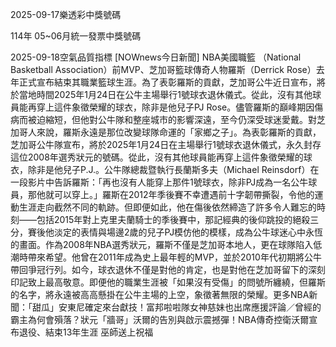 
2025-09-17樂透彩中獎號碼

                                
114年 05~06月統一發票中獎號碼
                             
2025-09-18空氣品質指標
                              [NOWnews今日新聞] NBA美國職籃 （National Basketball Association）前MVP、芝加哥籃球傳奇人物羅斯（Derrick Rose）去年正式宣布結束其職業籃球生涯。為了表彰羅斯的貢獻，芝加哥公牛近日宣布，將於當地時間2025年1月24日在公牛主場舉行1號球衣退休儀式。從此，沒有其他球員能再穿上這件象徵榮耀的球衣，除非是他兒子PJ Rose。儘管羅斯的巔峰期因傷病而被迫縮短，但他對公牛隊和整座城市的影響深遠，至今仍深受球迷愛戴。對芝加哥人來說，羅斯永遠是那位改變球隊命運的「家鄉之子」。為表彰羅斯的貢獻，芝加哥公牛隊宣布，將於2025年1月24日在主場舉行1號球衣退休儀式，永久封存這位2008年選秀狀元的號碼。從此，沒有其他球員能再穿上這件象徵榮耀的球衣，除非是他兒子P.J.。公牛隊總裁暨執行長蘭斯多夫（Michael Reinsdorf）在一段影片中告訴羅斯：「再也沒有人能穿上那件1號球衣，除非PJ成為一名公牛球員，那他就可以穿上。」羅斯在2012年季後賽不幸遭遇前十字韌帶撕裂，令他的運動生涯走向截然不同的軌跡。但即便如此，他在傷後依然締造了許多令人難忘的時刻——包括2015年對上克里夫蘭騎士的季後賽中，那記經典的後仰跳投的絕殺三分，賽後他淡定的表情與場邊2歲的兒子PJ模仿他的模樣，成為公牛球迷心中永恆的畫面。作為2008年NBA選秀狀元，羅斯不僅是芝加哥本地人，更在球隊陷入低潮時帶來希望。他曾在2011年成為史上最年輕的MVP，並於2010年代初期將公牛帶回爭冠行列。如今，球衣退休不僅是對他的肯定，也是對他在芝加哥留下的深刻印記致上最高敬意。即便他的職業生涯被「如果沒有受傷」的問號所纏繞，但羅斯的名字，將永遠被高高懸掛在公牛主場的上空，象徵著無限的榮耀。更多NBA新聞：「甜瓜」安東尼確定來台獻技！富邦啦啦隊女神慈妹也出席應援評論／曾經的霸主為何會殞落？狀元「牆哥」沃爾的告別與啟示震撼彈！NBA傳奇控衛沃爾宣布退役、結束13年生涯 巫師送上祝福 